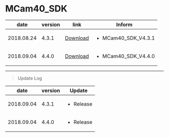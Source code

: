 # MCam40_SDK

| date | version | link | Inform |
|---|---|---|---|
| 2018.08.24 | 4.3.1 | [Download](https://github.com/CREVIS/Camera/raw/master/MCam40/MCam40_SDK_V4.3.1.zip)| <ul><li>MCam40_SDK_V4.3.1<br/></li> |
| 2018.09.04 | 4.4.0 | [Download](https://github.com/CREVIS/Camera/raw/master/MCam40/MCam40_SDK_V4.4.0.zip)| <ul><li>MCam40_SDK_V4.4.0<br/></li> |

  
  
  
  
---------------
>Update Log

| date | version | Update |
|---|---|---|
| 2018.09.04 |4.3.1| <ul><li> Release <br/></li> |
| 2018.09.04 |4.4.0| <ul><li> Release <br/></li> |
